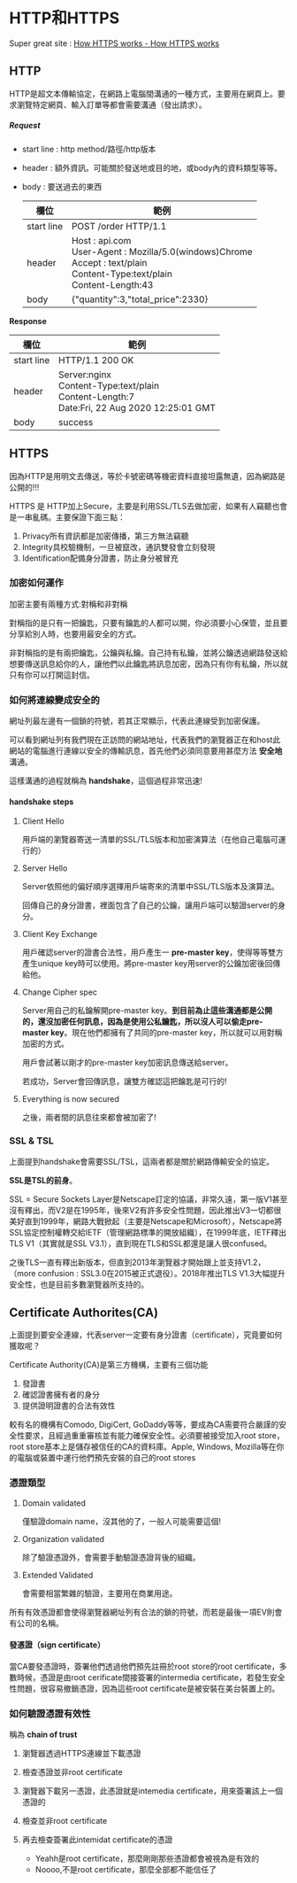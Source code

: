 # HTTP和HTTPS

Super great site : [How HTTPS works - How HTTPS works](https://howhttps.works/)

## HTTP

HTTP是超文本傳輸協定，在網路上電腦間溝通的一種方式，主要用在網頁上。要求瀏覽特定網頁、輸入訂單等都會需要溝通（發出請求）。

##### Request

- start line : http method/路徑/http版本

- header : 額外資訊。可能關於發送地或目的地，或body內的資料類型等等。

- body : 要送過去的東西

  | 欄位       | 範例                                                         |
  | ---------- | ------------------------------------------------------------ |
  | start line | POST /order HTTP/1.1                                         |
  | header     | Host : api.com <br />User-Agent : Mozilla/5.0(windows)Chrome<br />Accept : text/plain<br />Content-Type:text/plain<br />Content-Length:43 |
  | body       | {"quantity":3,"total_price":2330}                            |

**Response**

| 欄位       | 範例                                                         |
| ---------- | ------------------------------------------------------------ |
| start line | HTTP/1.1 200 OK                                              |
| header     | Server:nginx<br />Content-Type:text/plain<br />Content-Length:7<br />Date:Fri, 22 Aug 2020 12:25:01 GMT |
| body       | success                                                      |

## HTTPS

因為HTTP是用明文去傳送，等於卡號密碼等機密資料直接坦露無遺，因為網路是公開的!!! 

HTTPS 是 HTTP加上Secure，主要是利用SSL/TLS去做加密，如果有人竊聽也會是一串亂碼。主要保證下面三點：

1. Privacy所有資訊都是加密傳播，第三方無法竊聽
2. Integrity具校驗機制，一旦被竄改，通訊雙發會立刻發現
3. Identification配備身分證書，防止身分被冒充

### 加密如何運作

加密主要有兩種方式:對稱和非對稱

對稱指的是只有一把鑰匙，只要有鑰匙的人都可以開，你必須要小心保管，並且要分享給別人時，也要用最安全的方式。

非對稱指的是有兩把鑰匙，公鑰與私鑰。自己持有私鑰，並將公鑰透過網路發送給想要傳送訊息給你的人，讓他們以此鑰匙將訊息加密，因為只有你有私鑰，所以就只有你可以打開這封信。

### 如何將連線變成安全的

網址列最左邊有一個鎖的符號，若其正常顯示，代表此連線受到加密保護。

可以看到網址列有我們現在正訪問的網站地址，代表我們的瀏覽器正在和host此網站的電腦進行連線以安全的傳輸訊息，首先他們必須同意要用甚麼方法 **安全地**溝通。

這樣溝通的過程就稱為 **handshake**，這個過程非常迅速!

#### handshake steps

1. Client Hello

   用戶端的瀏覽器寄送一清單的SSL/TLS版本和加密演算法（在他自己電腦可運行的）

2. Server Hello

   Server依照他的偏好順序選擇用戶端寄來的清單中SSL/TLS版本及演算法。

   回傳自己的身分證書，裡面包含了自己的公鑰，讓用戶端可以驗證server的身分。

3. Client Key Exchange

   用戶確認server的證書合法性，用戶產生一 **pre-master key**，使得等等雙方產生unique key時可以使用。將pre-master key用server的公鑰加密後回傳給他。

4. Change Cipher spec

   Server用自己的私鑰解開pre-master key。**到目前為止這些溝通都是公開的，還沒加密任何訊息，因為是使用公私鑰匙，所以沒人可以偷走pre-master key**。現在他們都擁有了共同的pre-master key，所以就可以用對稱加密的方式。

   用戶會試著以剛才的pre-master key加密訊息傳送給server。

   若成功，Server會回傳訊息，讓雙方確認這把鑰匙是可行的!

5. Everything is now secured

   之後，兩者間的訊息往來都會被加密了!

### SSL & TSL

上面提到handshake會需要SSL/TSL，這兩者都是關於網路傳輸安全的協定。

**SSL是TSL的前身**。

SSL = Secure Sockets Layer是Netscape訂定的協議，非常久遠，第一版V1甚至沒有釋出，而V2是在1995年，後來V2有許多安全性問題，因此推出V3一切都很美好直到1999年，網路大戰掀起（主要是Netscape和Microsoft），Netscape將SSL協定控制權轉交給IETF（管理網路標準的開放組織），在1999年底，IETF釋出TLS V1（其實就是SSL V3.1），直到現在TLS和SSL都還是讓人很confused。

之後TLS一直有釋出新版本，但直到2013年瀏覽器才開始跟上並支持V1.2，（more confusion : SSL3.0在2015被正式退役）。2018年推出TLS V1.3大幅提升安全性，也是目前多數瀏覽器所支持的。

## Certificate Authorites(CA)

上面提到要安全連線，代表server一定要有身分證書（certificate），究竟要如何獲取呢？

Certificate Authority(CA)是第三方機構，主要有三個功能

1. 發證書
2. 確認證書擁有者的身分
3. 提供證明證書的合法有效性

較有名的機構有Comodo, DigiCert, GoDaddy等等，要成為CA需要符合嚴謹的安全性要求，且經過重重審核並有能力確保安全性。必須要被接受加入root store，root store基本上是儲存被信任的CA的資料庫。Apple, Windows, Mozilla等在你的電腦或裝置中運行他們預先安裝的自己的root stores

### 憑證類型

1. Domain validated

   僅驗證domain name，沒其他的了，一般人可能需要這個!

2. Organization validated

   除了驗證憑證外，會需要手動驗證憑證背後的組織。

3. Extended Validated

   會需要相當繁雜的驗證，主要用在商業用途。

所有有效憑證都會使得瀏覽器網址列有合法的鎖的符號，而若是最後一項EV則會有公司的名稱。

#### 發憑證（sign certificate）

當CA要發憑證時，簽署他們透過他們預先註冊於root store的root certificate，多數時候，憑證是由root cerificate間接簽署的intermedia certificate，若發生安全性問題，很容易撤銷憑證，因為這些root certificate是被安裝在美台裝置上的。

### 如何驗證憑證有效性

稱為 **chain of trust**

1. 瀏覽器透過HTTPS連線並下載憑證

2. 檢查憑證並非root certificate

3. 瀏覽器下載另一憑證，此憑證就是intemedia certificate，用來簽署該上一個憑證的

4. 檢查並非root certificate

5. 再去檢查簽署此intemidat certificate的憑證

   - Yeahh是root certificate，那麼剛剛那些憑證都會被視為是有效的
   - Noooo,不是root certificate，那麼全部都不能信任了

   